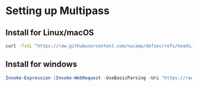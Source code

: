 # Setting up Multipass

## Install for Linux/macOS

```bash
curl -fsSL "https://raw.githubusercontent.com/nucamp/defsec/refs/heads/main/unix-setup/setup.sh" | bash
```


## Install for windows

```powershell
Invoke-Expression (Invoke-WebRequest -UseBasicParsing -Uri "https://raw.githubusercontent.com/nucamp/defsec/refs/heads/main/windows-setup/setup.ps1" | Select-Object -ExpandProperty Content)
```

